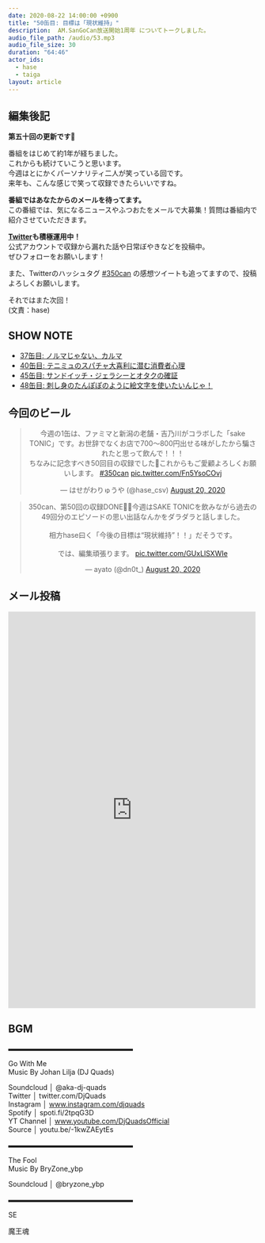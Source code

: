 ```yaml
---
date: 2020-08-22 14:00:00 +0900
title: "50缶目: 目標は「現状維持」"
description:  AM.SanGoCan放送開始1周年 についてトークしました。
audio_file_path: /audio/53.mp3
audio_file_size: 30
duration: "64:46"
actor_ids:
  - hase
  - taiga
layout: article
---
```


## 編集後記

__第五十回の更新です🎉__

番組をはじめて約1年が経ちました。  
これからも続けていこうと思います。  
今週はとにかくパーソナリティ二人が笑っている回です。  
来年も、こんな感じで笑って収録できたらいいですね。  

__番組ではあなたからのメールを待ってます。__  
この番組では、気になるニュースやふつおたをメールで大募集！質問は番組内で紹介させていただきます。  

__[Twitter](https://twitter.com/am350can)も積極運用中！__  
公式アカウントで収録から漏れた話や日常ぼやきなどを投稿中。  
ぜひフォローをお願いします！  

また、Twitterのハッシュタグ [#350can](https://twitter.com/search?q=%23350can&src=hashtag_click) の感想ツイートも追ってますので、投稿よろしくお願いします。  

それではまた次回！  
(文責：hase)

## SHOW NOTE

- [37缶目: ノルマじゃない、カルマ](http://350can.beer/episode/39)
- [40缶目: テニミュのスパチャ大喜利に潜む消費者心理](http://350can.beer/episode/42)
- [45缶目: サンドイッチ・ジェラシーとオタクの確証](http://350can.beer/episode/47)
- [48缶目: 刺し身のたんぽぽのように絵文字を使いたいんじゃ！](http://350can.beer/episode/51)

## 今回のビール

<center>
<blockquote class="twitter-tweet"><p lang="ja" dir="ltr">今週の1缶は、ファミマと新潟の老舗・吉乃川がコラボした「sake TONIC」です。お世辞でなくお店で700〜800円出せる味がしたから騙されたと思って飲んで！！！<br>ちなみに記念すべき50回目の収録でした🍺これからもご愛顧よろしくお願いします。 <a href="https://twitter.com/hashtag/350can?src=hash&amp;ref_src=twsrc%5Etfw">#350can</a> <a href="https://t.co/Fn5YsoCOvj">pic.twitter.com/Fn5YsoCOvj</a></p>&mdash; はせがわりゅうや (@hase_csv) <a href="https://twitter.com/hase_csv/status/1296459103196389378?ref_src=twsrc%5Etfw">August 20, 2020</a></blockquote> <script async src="https://platform.twitter.com/widgets.js" charset="utf-8"></script>

<blockquote class="twitter-tweet"><p lang="ja" dir="ltr">350can、第50回の収録DONE🍻🎐今週はSAKE TONICを飲みながら過去の49回分のエピソードの思い出話なんかをダラダラと話しました。<br><br>相方hase曰く「今後の目標は“現状維持”！！」だそうです。<br><br>では、編集頑張ります。 <a href="https://t.co/GUxLlSXWIe">pic.twitter.com/GUxLlSXWIe</a></p>&mdash; ayato (@dn0t_) <a href="https://twitter.com/dn0t_/status/1296457629305319425?ref_src=twsrc%5Etfw">August 20, 2020</a></blockquote> <script async src="https://platform.twitter.com/widgets.js" charset="utf-8"></script>
</center>

## メール投稿
<div class="iframe-wrapper">
<iframe src="https://docs.google.com/forms/d/e/1FAIpQLSfTZ99ZtY5BJtHk38i7c_p3AdF-uIGnOOsc6W05wV6L0MTAQg/viewform?embedded=true" width="500" height="800" frameborder="0" marginheight="0" marginwidth="0">読み込んでいます…</iframe>
</div>

## BGM
▬▬▬▬▬▬▬▬▬▬▬▬▬▬▬▬▬▬  

Go With Me  
Music By Johan Lilja (DJ Quads)  

Soundcloud │ @aka-dj-quads  
Twitter │ twitter.com/DjQuads  
Instagram │ www.instagram.com/djquads  
Spotify │ spoti.fi/2tpqG3D  
YT Channel │ www.youtube.com/DjQuadsOfficial  
Source │ youtu.be/-1kwZAEytEs  

▬▬▬▬▬▬▬▬▬▬▬▬▬▬▬▬▬▬  

The Fool  
Music By BryZone_ybp  

Soundcloud │ @bryzone_ybp  

▬▬▬▬▬▬▬▬▬▬▬▬▬▬▬▬▬▬  

SE

魔王魂
